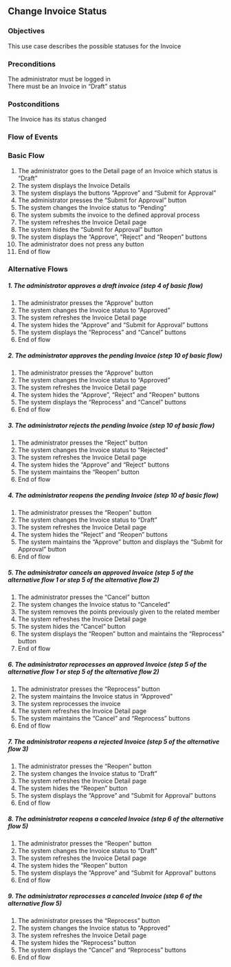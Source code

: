 ## Change Invoice Status

### Objectives
This use case describes the possible statuses for the Invoice

### Preconditions
The administrator must be logged in  
There must be an Invoice in “Draft” status

### Postconditions
The Invoice has its status changed

### Flow of Events

### Basic Flow

1. The administrator goes to the Detail page of an Invoice which status is “Draft”
2. The system displays the Invoice Details
3. The system displays the buttons “Approve” and “Submit for Approval”
4. The administrator presses the “Submit for Approval” button
5. The system changes the Invoice status to “Pending”
6. The system submits the invoice to the defined approval process
7. The system refreshes the Invoice Detail page
8. The system hides the “Submit for Approval” button
9. The system displays the “Approve”, “Reject” and “Reopen” buttons
10. The administrator does not press any button
11. End of flow

### Alternative Flows

##### 1. The administrator approves a draft invoice (step 4 of basic flow)
   1. The administrator presses the “Approve” button
   2. The system changes the Invoice status to “Approved”
   3. The system refreshes the Invoice Detail page
   4. The system hides the “Approve” and “Submit for Approval” buttons
   5. The system displays the “Reprocess” and “Cancel” buttons
   6. End of flow

##### 2. The administrator approves the pending Invoice (step 10 of basic flow)
   1. The administrator presses the “Approve” button
   2. The system changes the Invoice status to “Approved”
   3. The system refreshes the Invoice Detail page
   4. The system hides the “Approve”, “Reject” and "Reopen" buttons
   5. The system displays the “Reprocess” and “Cancel” buttons
   6. End of flow

##### 3. The administrator rejects the pending Invoice (step 10 of basic flow)
   1. The administrator presses the “Reject” button
   2. The system changes the Invoice status to “Rejected”
   3. The system refreshes the Invoice Detail page
   4. The system hides the “Approve” and “Reject” buttons
   5. The system maintains the “Reopen” button
   6. End of flow

##### 4. The administrator reopens the pending Invoice (step 10 of basic flow)
   1. The administrator presses the “Reopen” button
   2. The system changes the Invoice status to “Draft”
   3. The system refreshes the Invoice Detail page
   4. The system hides the “Reject” and “Reopen” buttons
   5. The system maintains the “Approve” button and displays the “Submit for Approval” button
   6. End of flow

##### 5. The administrator cancels an approved Invoice (step 5 of the alternative flow 1 or step 5 of the alternative flow 2)
   1. The administrator presses the “Cancel” button
   2. The system changes the Invoice status to “Canceled”
   3. The system removes the points previously given to the related member
   4. The system refreshes the Invoice Detail page
   5. The system hides the “Cancel” button
   6. The system displays the “Reopen” button and maintains the “Reprocess” button
   7. End of flow

##### 6. The administrator reprocesses an approved Invoice (step 5 of the alternative flow 1 or step 5 of the alternative flow 2)
   1. The administrator presses the “Reprocess” button
   2. The system maintains the Invoice status in “Approved”
   3. The system reprocesses the invoice
   4. The system refreshes the Invoice Detail page
   5. The system maintains the “Cancel” and “Reprocess” buttons
   6. End of flow
   
##### 7. The administrator reopens a rejected Invoice (step 5 of the alternative flow 3)
   1. The administrator presses the “Reopen” button
   2. The system changes the Invoice status to “Draft” 
   3. The system refreshes the Invoice Detail page
   4. The system hides the “Reopen” button
   5. The system displays the “Approve” and “Submit for Approval” buttons
   6. End of flow

##### 8. The administrator reopens a canceled Invoice (step 6 of the alternative flow 5)
   1. The administrator presses the “Reopen” button
   2. The system changes the Invoice status to “Draft”
   3. The system refreshes the Invoice Detail page
   4. The system hides the “Reopen” button
   5. The system displays the “Approve” and “Submit for Approval” buttons
   6. End of flow
   
##### 9. The administrator reprocesses a canceled Invoice (step 6 of the alternative flow 5)
   1. The administrator presses the “Reprocess” button
   2. The system changes the Invoice status to “Approved”
   3. The system refreshes the Invoice Detail page
   4. The system hides the “Reprocess” button
   5. The system displays the “Cancel” and “Reprocess” buttons
   6. End of flow
